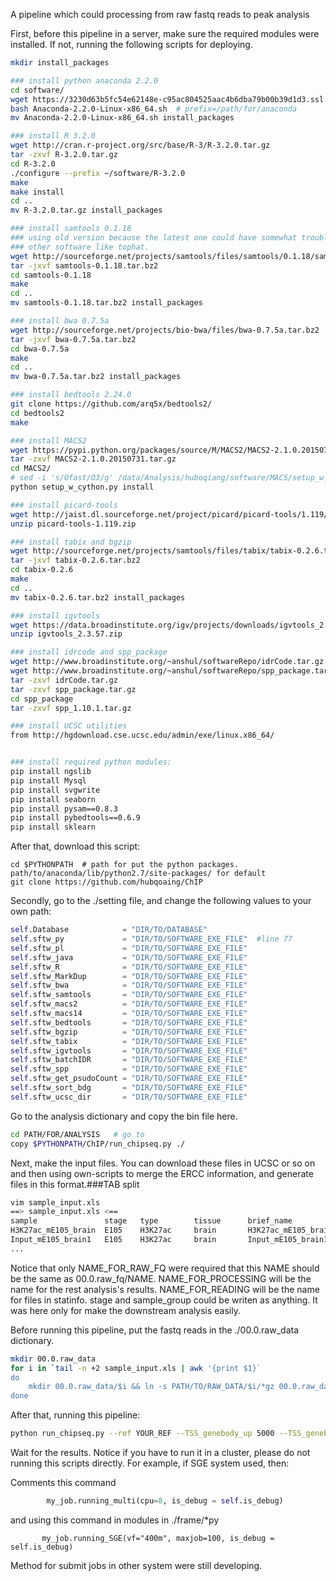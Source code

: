 A pipeline which could processing from raw fastq reads to peak analysis

First, before this pipeline in a server, make sure the required modules were installed. If not, running the following scripts for deploying.
```bash
mkdir install_packages

### install python anaconda 2.2.0
cd software/
wget https://3230d63b5fc54e62148e-c95ac804525aac4b6dba79b00b39d1d3.ssl.cf1.rackcdn.com/Anaconda-2.2.0-Linux-x86_64.sh
bash Anaconda-2.2.0-Linux-x86_64.sh  # prefix=/path/for/anaconda
mv Anaconda-2.2.0-Linux-x86_64.sh install_packages

### install R 3.2.0
wget http://cran.r-project.org/src/base/R-3/R-3.2.0.tar.gz
tar -zxvf R-3.2.0.tar.gz
cd R-3.2.0
./configure --prefix ~/software/R-3.2.0
make
make install
cd ..
mv R-3.2.0.tar.gz install_packages

### install samtools 0.1.18
### using old version because the latest one could have somewhat trouble with 
### other software like tophat.
wget http://sourceforge.net/projects/samtools/files/samtools/0.1.18/samtools-0.1.18.tar.bz2
tar -jxvf samtools-0.1.18.tar.bz2
cd samtools-0.1.18
make
cd ..
mv samtools-0.1.18.tar.bz2 install_packages

### install bwa 0.7.5a
wget http://sourceforge.net/projects/bio-bwa/files/bwa-0.7.5a.tar.bz2
tar -jxvf bwa-0.7.5a.tar.bz2
cd bwa-0.7.5a
make
cd ..
mv bwa-0.7.5a.tar.bz2 install_packages

### install bedtools 2.24.0
git clone https://github.com/arq5x/bedtools2/
cd bedtools2
make

### install MACS2
wget https://pypi.python.org/packages/source/M/MACS2/MACS2-2.1.0.20150731.tar.gz
tar -zxvf MACS2-2.1.0.20150731.tar.gz
cd MACS2/
# sed -i 's/Ofast/O3/g' /data/Analysis/huboqiang/software/MACS/setup_w_cython.py if necessary
python setup_w_cython.py install

### install picard-tools
wget http://jaist.dl.sourceforge.net/project/picard/picard-tools/1.119/picard-tools-1.119.zip
unzip picard-tools-1.119.zip

### install tabix and bgzip
wget http://sourceforge.net/projects/samtools/files/tabix/tabix-0.2.6.tar.bz2
tar -jxvf tabix-0.2.6.tar.bz2
cd tabix-0.2.6
make
cd ..
mv tabix-0.2.6.tar.bz2 install_packages

### install igvtools
wget https://data.broadinstitute.org/igv/projects/downloads/igvtools_2.3.57.zip?
unzip igvtools_2.3.57.zip

### install idrcode and spp_package
wget http://www.broadinstitute.org/~anshul/softwareRepo/idrCode.tar.gz
wget http://www.broadinstitute.org/~anshul/softwareRepo/spp_package.tar.gz
tar -zxvf idrCode.tar.gz
tar -zxvf spp_package.tar.gz
cd spp_package
tar -zxvf spp_1.10.1.tar.gz

### install UCSC utilities
from http://hgdownload.cse.ucsc.edu/admin/exe/linux.x86_64/


### install required python modules:
pip install ngslib
pip install Mysql
pip install svgwrite
pip install seaborn
pip install pysam==0.8.3
pip install pybedtools==0.6.9
pip install sklearn
```

After that, download this script:
```
cd $PYTHONPATH  # path for put the python packages. path/to/anaconda/lib/python2.7/site-packages/ for default
git clone https://github.com/hubqoaing/ChIP
```


Secondly, go to the ./setting file, and change the following values to your own path:
```python
self.Database            = "DIR/TO/DATABASE"                               #line 61
self.sftw_py             = "DIR/TO/SOFTWARE_EXE_FILE"  #line 77
self.sftw_pl             = "DIR/TO/SOFTWARE_EXE_FILE"
self.sftw_java           = "DIR/TO/SOFTWARE_EXE_FILE"
self.sftw_R              = "DIR/TO/SOFTWARE_EXE_FILE"
self.sftw_MarkDup        = "DIR/TO/SOFTWARE_EXE_FILE"
self.sftw_bwa            = "DIR/TO/SOFTWARE_EXE_FILE"
self.sftw_samtools       = "DIR/TO/SOFTWARE_EXE_FILE"
self.sftw_macs2          = "DIR/TO/SOFTWARE_EXE_FILE"
self.sftw_macs14         = "DIR/TO/SOFTWARE_EXE_FILE"
self.sftw_bedtools       = "DIR/TO/SOFTWARE_EXE_FILE"
self.sftw_bgzip          = "DIR/TO/SOFTWARE_EXE_FILE"
self.sftw_tabix          = "DIR/TO/SOFTWARE_EXE_FILE"
self.sftw_igvtools       = "DIR/TO/SOFTWARE_EXE_FILE"
self.sftw_batchIDR       = "DIR/TO/SOFTWARE_EXE_FILE"
self.sftw_spp            = "DIR/TO/SOFTWARE_EXE_FILE"
self.sftw_get_psudoCount = "DIR/TO/SOFTWARE_EXE_FILE"
self.sftw_sort_bdg       = "DIR/TO/SOFTWARE_EXE_FILE"
self.sftw_ucsc_dir       = "DIR/TO/SOFTWARE_EXE_FILE"

```

Go to the analysis dictionary and copy the bin file here.
``` bash
cd PATH/FOR/ANALYSIS   # go to 
copy $PYTHONPATH/ChIP/run_chipseq.py ./
```

Next, make the input files. You can download these files in UCSC or so on and then using own-scripts to merge the ERCC information, and generate files in this format.###TAB split

``` bash
vim sample_input.xls
==> sample_input.xls <==
sample               stage   type        tissue      brief_name               merge_name             end_type   control
H3K27ac_mE105_brain  E105    H3K27ac     brain       H3K27ac_mE105_brain      H3K27ac_mE105_brain     SE        Input_mE105_brain
Input_mE105_brain1   E105    H3K27ac     brain       Input_mE105_brain1       Input_mE105_brain       SE        Input_mE105_brain
...
```
Notice that only NAME\_FOR\_RAW\_FQ were required that this NAME should be the same as 00.0.raw\_fq/NAME.
NAME\_FOR\_PROCESSING will be the name for the rest analysis's results.
NAME\_FOR\_READING    will be the name for files in statinfo.
stage and sample_group could be writen as anything. It was here only for make the downstream analysis easily.

Before running this pipeline, put the fastq reads in the ./00.0.raw_data dictionary.
```bash
mkdir 00.0.raw_data
for i in `tail -n +2 sample_input.xls | awk '{print $1}`
do
    mkdir 00.0.raw_data/$i && ln -s PATH/TO/RAW_DATA/$i/*gz 00.0.raw_data/$i
done
```

After that, running this pipeline:
```bash
python run_chipseq.py --ref YOUR_REF --TSS_genebody_up 5000 --TSS_genebody_down 5000 --TSS_promoter_up 5000  --TSS_promoter_down 5000 --Body_extbin_len 50 --Body_bincnt 100 --TSS_bin_len 1 --top_peak_idr 100000 sample_input.xls 
```

Wait for the results. 
Notice if you have to run it in a cluster, please do not running this scripts directly.
For example, if SGE system used, then:

Comments this command
```python
        my_job.running_multi(cpu=8, is_debug = self.is_debug)
```
and using this command in modules in ./frame/*py
```
       my_job.running_SGE(vf="400m", maxjob=100, is_debug = self.is_debug)
```
Method for submit jobs in other system were still developing.
